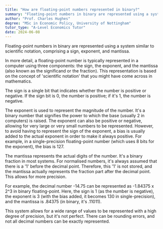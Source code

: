 ```yaml
---
title: "How are floating-point numbers represented in binary?"
summary: "Floating-point numbers in binary are represented using a system similar to scientific notation, comprising a sign, exponent, and mantissa."
author: "Prof. Charles Hughes"
degree: "MSc in Economic Policy, University of Nottingham"
tutor_type: "A-Level Economics Tutor"
date: 2024-06-08
---
```


Floating-point numbers in binary are represented using a system similar to scientific notation, comprising a sign, exponent, and mantissa.

In more detail, a floating-point number is typically represented in a computer using three components: the sign, the exponent, and the mantissa (also known as the significand or the fraction). This representation is based on the concept of 'scientific notation' that you might have come across in mathematics.

The sign is a single bit that indicates whether the number is positive or negative. If the sign bit is 0, the number is positive; if it's 1, the number is negative.

The exponent is used to represent the magnitude of the number. It's a binary number that signifies the power to which the base (usually 2 in computers) is raised. The exponent can also be positive or negative, allowing for very large or very small numbers to be represented. However, to avoid having to represent the sign of the exponent, a bias is usually added to the actual exponent in order to make it always positive. For example, in a single-precision floating-point number (which uses 8 bits for the exponent), the bias is 127.

The mantissa represents the actual digits of the number. It's a binary fraction in most systems. For normalised numbers, it's always assumed that there is a '1' before the decimal point. Therefore, this '1' is not stored, and the mantissa actually represents the fraction part after the decimal point. This allows for more precision.

For example, the decimal number -14.75 can be represented as -1.84375 x 2^3 in binary floating-point. Here, the sign is 1 (as the number is negative), the exponent is 3 (with the bias added, it becomes 130 in single-precision), and the mantissa is .84375 (in binary, it's .11011).

This system allows for a wide range of values to be represented with a high degree of precision, but it's not perfect. There can be rounding errors, and not all decimal numbers can be exactly represented.
    